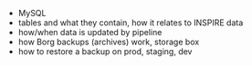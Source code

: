 - MySQL
- tables and what they contain, how it relates to INSPIRE data
- how/when data is updated by pipeline
- how Borg backups (archives) work, storage box
- how to restore a backup on prod, staging, dev
